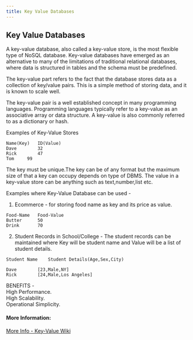 ```yaml
---
title: Key Value Databases
---
```

## Key Value Databases

A key-value database, also called a key-value store, is the most flexible type of NoSQL database. Key-value databases have emerged as an alternative to many of the limitations of traditional relational databases, where data is structured in tables and the schema must be predefined. 

The key-value part refers to the fact that the database stores data as a collection of key/value pairs. This is a simple method of storing data, and it is known to scale well.

The key-value pair is a well established concept in many programming languages. Programming languages typically refer to a key-value as an associative array or data structure. A key-value is also commonly referred to as a dictionary or hash.

Examples of Key-Value Stores
```
Name(Key)	ID(Value)
Dave		32
Rick		47
Tom		99
```
The key must be unique.The key can be of any format but the maximum size of that a key can occupy depends on type of DBMS.
The value in a key-value store can be anything such as text,number,list etc.

Examples where Key-Value Database can be used -

1) Ecommerce - for storing food name as key and its price as value.
```
Food-Name	Food-Value
Butter		50
Drink		70
```
2) Student Records in School/College - The student records can be maintained where Key will be student name and Value will be a list of student
details.
```
Student Name	Student Details(Age,Sex,City)

Dave		[23,Male,NY]
Rick		[24,Male,Los Angeles]
```

BENEFITS -<br>
High Performance.<br>
High Scalability.<br>
Operational Simplicity.<br>
<!-- The article goes here, in GitHub-flavored Markdown. Feel free to add YouTube videos, images, and CodePen/JSBin embeds  -->

#### More Information:
<!-- Please add any articles you think might be helpful to read before writing the article -->
[More Info - Key-Value Wiki](https://en.wikipedia.org/wiki/Key-value_database)


